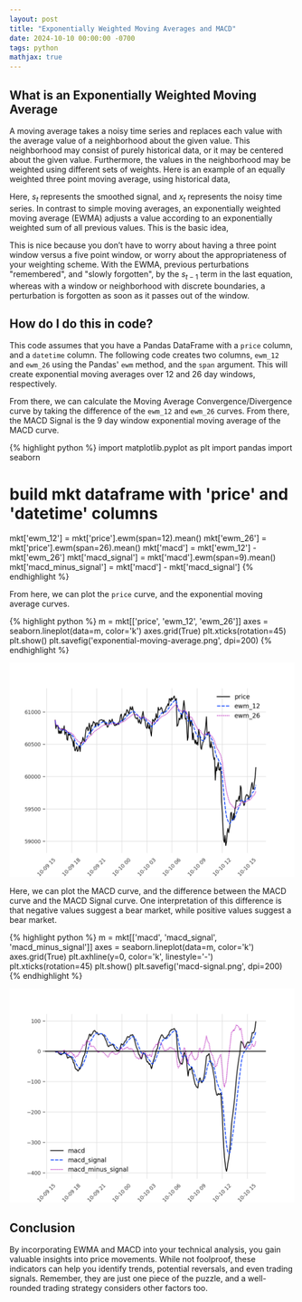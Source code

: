 ```yaml
---
layout: post
title: "Exponentially Weighted Moving Averages and MACD"
date: 2024-10-10 00:00:00 -0700
tags: python
mathjax: true
---
```


## What is an Exponentially Weighted Moving Average

A moving average takes a noisy time series and replaces each value with the
average value of a neighborhood about the given value. This neighborhood may
consist of purely historical data, or it may be centered about the given value.
Furthermore, the values in the neighborhood may be weighted using different sets
of weights. Here is an example of an equally weighted three point moving
average, using historical data,

<script type="math/tex; mode=display">
s_{t} = \dfrac{x_{t-2} + x_{t-1} + x_{t}}{3}
</script>

Here, $s_{t}$ represents the smoothed signal, and $x_{t}$ represents the noisy
time series. In contrast to simple moving averages, an exponentially weighted
moving average (EWMA) adjusts a value according to an exponentially weighted
sum of all previous values. This is the basic idea,

<script type="math/tex; mode=display">
s_{t} = \alpha x_{t} + (1 - \alpha) s_{t-1}
</script>

This is nice because you don’t have to worry about having a three point window
versus a five point window, or worry about the appropriateness of your
weighting scheme. With the EWMA, previous perturbations "remembered", and
"slowly forgotten", by the $s_{t-1}$ term in the last equation, whereas with a
window or neighborhood with discrete boundaries, a perturbation is forgotten as
soon as it passes out of the window.

## How do I do this in code?

This code assumes that you have a Pandas DataFrame with a `price` column, and
a `datetime` column. The following code creates two columns, `ewm_12` and
`ewm_26` using the Pandas' `ewm` method, and the `span` argument. This will
create exponential moving averages over 12 and 26 day windows, respectively.

From there, we can calculate the Moving Average Convergence/Divergence curve by
taking the difference of the `ewm_12` and `ewm_26` curves. From there, the MACD
Signal is the 9 day window exponential moving average of the MACD curve.

{% highlight python %}
import matplotlib.pyplot as plt
import pandas
import seaborn

# build mkt dataframe with 'price' and 'datetime' columns

mkt['ewm_12'] = mkt['price'].ewm(span=12).mean()
mkt['ewm_26'] = mkt['price'].ewm(span=26).mean()
mkt['macd'] = mkt['ewm_12'] - mkt['ewm_26']
mkt['macd_signal'] = mkt['macd'].ewm(span=9).mean()
mkt['macd_minus_signal'] = mkt['macd'] - mkt['macd_signal']
{% endhighlight %}

From here, we can plot the `price` curve, and the exponential moving average
curves.

{% highlight python %}
m = mkt[['price', 'ewm_12', 'ewm_26']]
axes = seaborn.lineplot(data=m, color='k')
axes.grid(True)
plt.xticks(rotation=45)
plt.show()
plt.savefig('exponential-moving-average.png', dpi=200)
{% endhighlight %}

![Exponential Moving Averages](/assets/images/exponential-moving-average.png)

Here, we can plot the MACD curve, and the difference between the MACD curve and
the MACD Signal curve. One interpretation of this difference is that negative
values suggest a bear market, while positive values suggest a bear market. 

{% highlight python %}
m = mkt[['macd', 'macd_signal', 'macd_minus_signal']]
axes = seaborn.lineplot(data=m, color='k')
axes.grid(True)
plt.axhline(y=0, color='k', linestyle='-')
plt.xticks(rotation=45)
plt.show()
plt.savefig('macd-signal.png', dpi=200)
{% endhighlight %}

![MACD and MACD Signal](/assets/images/macd-signal.png)

## Conclusion

By incorporating EWMA and MACD into your technical analysis, you gain valuable
insights into price movements. While not foolproof, these indicators can help
you identify trends, potential reversals, and even trading signals. Remember,
they are just one piece of the puzzle, and a well-rounded trading strategy
considers other factors too. 